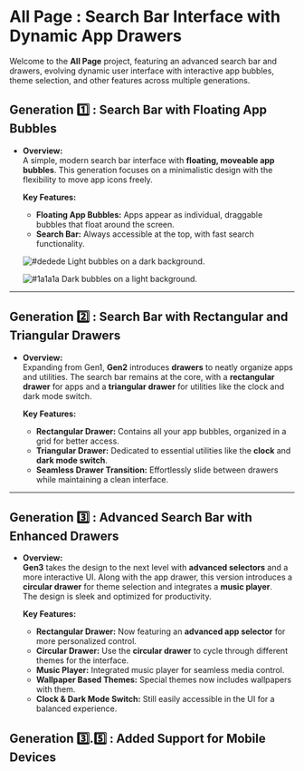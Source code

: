 # All Page : Search Bar Interface with Dynamic App Drawers

Welcome to the **All Page** project, featuring an advanced search bar and drawers, evolving dynamic user interface with interactive app bubbles, theme selection, and other features across multiple generations. 

## Generation 1️⃣ : Search Bar with Floating App Bubbles

- **Overview:**  
  A simple, modern search bar interface with **floating, moveable app bubbles**. This generation focuses on a minimalistic design with the flexibility to move app icons freely.
  
  **Key Features:**
  - **Floating App Bubbles:** Apps appear as individual, draggable bubbles that float around the screen.
  - **Search Bar:** Always accessible at the top, with fast search functionality.
  
  ![#dedede](https://via.placeholder.com/15/dedede/000000?text=+) Light bubbles on a dark background.
  
  ![#1a1a1a](https://via.placeholder.com/15/1a1a1a/000000?text=+) Dark bubbles on a light background.

---

## Generation 2️⃣ : Search Bar with Rectangular and Triangular Drawers

- **Overview:**  
  Expanding from Gen1, **Gen2** introduces **drawers** to neatly organize apps and utilities. The search bar remains at the core, with a **rectangular drawer** for apps and a **triangular drawer** for utilities like the clock and dark mode switch.
  
  **Key Features:**
  - **Rectangular Drawer:** Contains all your app bubbles, organized in a grid for better access.
  - **Triangular Drawer:** Dedicated to essential utilities like the **clock** and **dark mode switch**.
  - **Seamless Drawer Transition:** Effortlessly slide between drawers while maintaining a clean interface.

---

## Generation 3️⃣ : Advanced Search Bar with Enhanced Drawers

- **Overview:**  
  **Gen3** takes the design to the next level with **advanced selectors** and a more interactive UI. Along with the app drawer, this version introduces a **circular drawer** for theme selection and integrates a **music player**.  
  The design is sleek and optimized for productivity.
  
  **Key Features:**
  - **Rectangular Drawer:** Now featuring an **advanced app selector** for more personalized control.
  - **Circular Drawer:** Use the **circular drawer** to cycle through different themes for the interface.
  - **Music Player:** Integrated music player for seamless media control.
  - **Wallpaper Based Themes:** Special themes now includes wallpapers with them. 
  - **Clock & Dark Mode Switch:** Still easily accessible in the UI for a balanced experience.
## Generation 3️⃣․5️⃣ : Added Support for Mobile Devices
